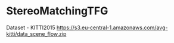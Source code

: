 # StereoMatchingTFG

Dataset - KITTI2015
https://s3.eu-central-1.amazonaws.com/avg-kitti/data_scene_flow.zip
